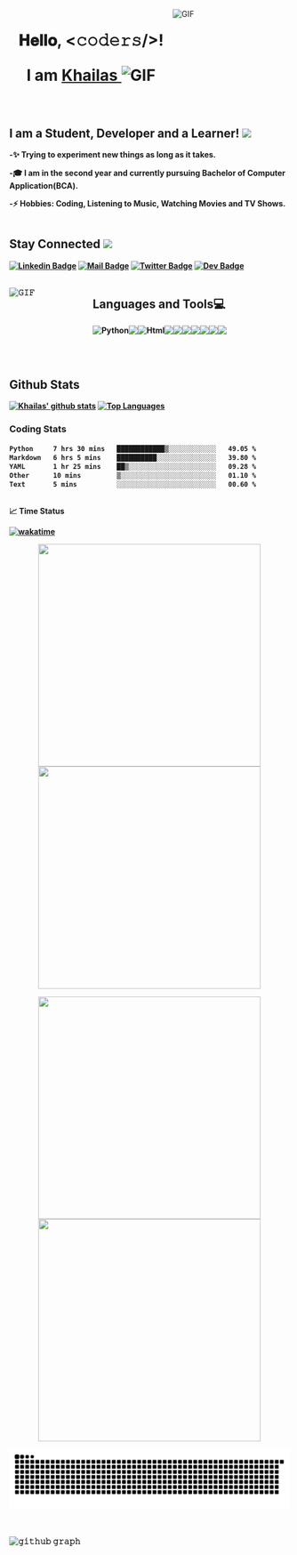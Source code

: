 <a target="_blank">
  <img align="right" height="210" width="210" alt="GIF" src="https://c.tenor.com/_DOBjnGspYAAAAAC/code-coding.gif">
</a>

<h1 align="center">
  </a>𝐇𝐞𝐥𝐥𝐨, &lt;𝚌𝚘𝚍𝚎𝚛𝚜/&gt;!
    <p>
        I am <a href="https://github.com/Khailas12"><b>Khailas <b><a target="_blank"><img src="https://user-images.githubusercontent.com/1303154/88677602-1635ba80-d120-11ea-84d8-d263ba5fc3c0.gif" alt="GIF" width="40px" />
    </p> 
  </a>
</h1>

<br>


<h2 align="left">
    <b>I am a Student, Developer and a Learner!</b>
    <img src="https://res.cloudinary.com/dzzjp6xlv/image/upload/v1629661006/ezgif-2-00ee47fadc29_ngivfm.gif" width="50px" style="max-width:20%;">
  </a>
</h2>

-✨ Trying to experiment new things as long as it takes.


-🎓 I am in the second year and currently pursuing Bachelor of Computer Application(BCA).


-⚡ Hobbies: Coding, Listening to Music, Watching Movies and TV Shows.
<br>
<br>

<h2 align="left">
  <b>Stay Connected</b>
  <a target="_blank">
    <img src="https://raw.githubusercontent.com/JayantGoel001/JayantGoel001/master/GIF/Handshake.gif" height="25px" style="max-width:100%;">
  </a>
</h2>

[![Linkedin Badge](https://img.shields.io/badge/-Khailas.R-0e76a8?style=flat&labelColor=0e76a8&logo=linkedin&logoColor=white)](https://www.linkedin.com/in/khailas-r-801093200/) [![Mail Badge](https://img.shields.io/badge/-Khailas303@gmail.com-c0392b?style=flat&labelColor=c0392b&logo=gmail&logoColor=white)](https://mail.google.com/mail/u/0/#search/rfc822msgid%3Akhailas303%40gmail.com) [![Twitter Badge](https://img.shields.io/badge/-@Khailas12-1ca0f1?style=flat&labelColor=1ca0f1&logo=twitter&logoColor=white&link=https://twitter.com/Ipenywis)](https://twitter.com/Khailas12) [![Dev Badge](https://img.shields.io/static/v1?label=Dev&message=Khailas&color=black)](https://dev.to/khailas12)   
<br>

<a target="_blank"><img align="left" height="150" width="150" alt="𝙶𝙸𝙵" src="https://github.com/JayantGoel001/JayantGoel001/raw/master/GIF/github.gif"></a>

<h2 align="left">
    <b>Languages and Tools💻</b>
  </a>
</h2>

<a href="https://www.python.org" target="_blank"><img align="left" alt="Python" height ="45px" src="https://raw.githubusercontent.com/rahul-jha98/github_readme_icons/main/language_and_tools/square/python/python.svg"></a>

<a href="https://flask.palletsprojects.com/en/2.0.x/" target="_blank"> <img align="left" height ="42px" src="https://res.cloudinary.com/dzzjp6xlv/image/upload/v1629639614/SeekPng.com_flask-png_8753366_hgzd4p.png"> </a>

<a href="https://html.com/" target="_blank"> <img align="left" alt="Html" height ="42px" src="https://raw.githubusercontent.com/rahul-jha98/github_readme_icons/main/language_and_tools/square/html/html.svg"> </a>

<a href="https://code.visualstudio.com/" target="_blank"> <img align="left" height ="42px" src="https://img.icons8.com/color/96/000000/visual-studio-code-2019.png"> </a>

<a href="https://www.mysql.com/" target="_blank"> <img align="left" height ="42px" src="https://www.vectorlogo.zone/logos/mysql/mysql-ar21.svg"> </a>

<a href="https://sqlitebrowser.org/" target="_blank"> <img align="left" height ="42px" src="https://img.icons8.com/officel/80/000000/database.png"> </a>

<a href="https://github.com/" target="_blank"> <img align="left" height ="42px" src="https://res.cloudinary.com/dzzjp6xlv/image/upload/v1629643172/github_2_njhe9n.svg"> </a>

<a href="https://www.postman.com/" target="_blank"> <img align="left" height ="42px" src="https://www.vectorlogo.zone/logos/getpostman/getpostman-icon.svg"> </a>

<a href="https://dashboard.heroku.com/login" target="_blank"> <img align="left" height ="42px" src="https://www.vectorlogo.zone/logos/heroku/heroku-icon.svg"> </a>

<a href="https://uptimerobot.com/" target="_blank"> <img align="left" height ="42px" src="https://res.cloudinary.com/dzzjp6xlv/image/upload/v1629639380/pngaaa.com-4965957_sqkika.png"> </a>
<br />
<br />

<br >

<h2 align="left">
    <b>Github Stats</b>
  </a>
</h2>

[![Khailas' github stats](https://github-readme-stats.vercel.app/api?username=Khailas12&show_icons=true&theme=midnight-purple)](https://github.com/anuraghazra/github-readme-stats) [![Top Languages](https://github-readme-stats.vercel.app/api/top-langs/?username=Khailas12&layout=compact&theme=midnight-purple)](https://github.com/anuraghazra/github-readme-stats)


### Coding Stats
<!--START_SECTION:waka-->
```text
Python     7 hrs 30 mins   ████████████▒░░░░░░░░░░░░   49.05 % 
Markdown   6 hrs 5 mins    ██████████░░░░░░░░░░░░░░░   39.80 % 
YAML       1 hr 25 mins    ██▒░░░░░░░░░░░░░░░░░░░░░░   09.28 % 
Other      10 mins         ▒░░░░░░░░░░░░░░░░░░░░░░░░   01.10 % 
Text       5 mins          ░░░░░░░░░░░░░░░░░░░░░░░░░   00.60 % 
```
<!--END_SECTION:waka-->

<br>
<summary>
  <g-emoji class="g-emoji" alias="chart_with_upwards_trend" fallback-src="https://github.githubassets.com/images/icons/emoji/unicode/1f4c8.png">📈</g-emoji>
  <strong>Time Status </strong>
</summary>

[![wakatime](https://wakatime.com/badge/github/Khailas12/Calculator.svg)](https://wakatime.com/badge/github/Khailas12/Calculator)
<br>
<p align="center">
  <a>
    <img align="center" width="400px" height="400px" src="https://wakatime.com/share/@27124313-d737-4f80-b278-de0b3cc3d858/f77f57d2-6ee7-4462-94cf-7d57a3a948c5.svg"/>
  </a>
  <a>
    <img align="center" height="400px" width="400px" src="https://wakatime.com/share/@27124313-d737-4f80-b278-de0b3cc3d858/2c5a481b-8cf5-4389-b3bd-38f218878b93.svg" />
  </a>
</p>

<p align="center">
  <a>
    <img align="center" width="400px" height="400px" src="https://wakatime.com/share/@27124313-d737-4f80-b278-de0b3cc3d858/2cc4cbf5-cbf1-48cc-80f0-6d92a149a50c.svg"/>
  </a>
  <a>
    <img align="center" height="400px" width="400px" src="https://wakatime.com/share/@27124313-d737-4f80-b278-de0b3cc3d858/4716dbbf-ff82-4aec-9ff4-52755c7f85f7.svg" />
  </a>
</p>

<!-- Don't Run Contribution Graph(Generate Snake) Action on your default Branch-->
![𝙶𝚒𝚝𝚑𝚞𝚋 𝙲𝚘𝚗𝚝𝚛𝚒𝚋𝚞𝚝𝚒𝚘𝚗 𝙶𝚛𝚊𝚙𝚑](https://raw.githubusercontent.com/Khailas12/Khailas12/ffa29ffd4c08806224c8c7776783e19f83f04ff1/github-contribution-grid-snake.svg)
<!-- Don't Run Contribution Graph(Generate Snake) Action on your default Branch -->
<br/>

![𝚐𝚒𝚝𝚑𝚞𝚋 𝚐𝚛𝚊𝚙𝚑](https://activity-graph.herokuapp.com/graph?username=Khailas12&theme=react-dark&hide_border=true&area=true)


</details>
